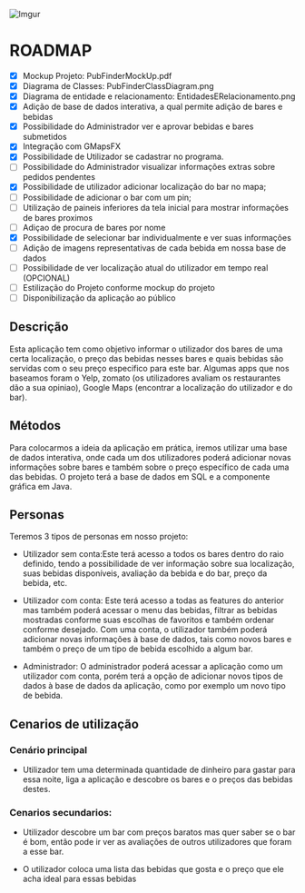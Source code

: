 ![Imgur](https://i.imgur.com/ICdGFvx.png)

#  ROADMAP

- [x] Mockup Projeto: PubFinderMockUp.pdf
- [x] Diagrama de Classes: PubFinderClassDiagram.png
- [x] Diagrama de entidade e relacionamento: EntidadesERelacionamento.png
- [x] Adição de base de dados interativa, a qual permite adição de bares e bebidas
- [x] Possibilidade do Administrador ver e aprovar bebidas e bares submetidos
- [x] Integração com GMapsFX
- [x] Possibilidade de Utilizador se cadastrar no programa.
- [ ] Possibilidade do Administrador visualizar informações extras sobre pedidos pendentes
- [x] Possibilidade de utilizador adicionar localização do bar no mapa;
- [ ] Possibilidade de adicionar o bar com um pin;
- [ ] Utilização de paineis inferiores da tela inicial para mostrar informações de bares proximos
- [ ] Adiçao de procura de bares por nome
- [x] Possibilidade de selecionar bar individualmente e ver suas informações 
- [ ] Adição de imagens representativas de cada bebida em nossa base de dados
- [ ] Possibilidade de ver localização atual do utilizador em tempo real (OPCIONAL)
- [ ] Estilização do Projeto conforme mockup do projeto
- [ ] Disponibilização da aplicação ao público

## Descrição

Esta aplicação tem como objetivo informar o utilizador dos bares de uma certa localização, o preço das bebidas nesses bares e quais bebidas são servidas com o seu preço especifico para este bar. 
Algumas apps que nos baseamos foram o Yelp, zomato (os utilizadores avaliam os restaurantes dão a sua opiniao), Google Maps (encontrar a localização do utilizador e do bar).

## Métodos

Para colocarmos a ideia da aplicação em prática, iremos utilizar uma base de dados interativa, onde cada um dos utilizadores poderá adicionar novas informações sobre bares e também sobre o preço específico de cada uma das bebidas. O projeto terá a base de dados em SQL e a componente gráfica em Java.

## Personas
Teremos 3 tipos de personas em nosso projeto:
- Utilizador sem conta:Este terá acesso a todos os bares dentro do raio definido, tendo a possibilidade de ver informação sobre sua localização, suas bebidas disponíveis, avaliação da bebida e do bar, preço da bebida, etc. 

- Utilizador com conta: Este terá acesso a todas as features do anterior mas também poderá acessar o menu das bebidas, filtrar as bebidas mostradas conforme suas escolhas de favoritos e também ordenar conforme desejado. Com uma conta, o utilizador também poderá adicionar novas informações à base de dados, tais como novos bares e também o preço de um tipo de bebida escolhido a algum bar.

- Administrador: O administrador poderá acessar a aplicação como um utilizador com conta, porém terá a opção de adicionar novos tipos de dados à base de dados da aplicação, como por exemplo um novo tipo de bebida.

## Cenarios de utilização 

### Cenário principal
- Utilizador tem uma determinada quantidade de dinheiro para gastar para essa noite, liga a aplicação e descobre os bares e o preços das bebidas destes.

### Cenarios secundarios:

- Utilizador descobre um bar com preços baratos mas quer saber se o bar é bom, então pode ir ver as avaliações de outros utilizadores que foram a esse bar. 

- O utilizador coloca uma lista das bebidas que gosta e o preço que ele acha ideal para essas bebidas



